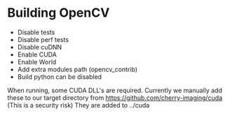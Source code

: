 # Building OpenCV

- Disable tests
- Disable perf tests
- Disable cuDNN
- Enable CUDA
- Enable World
- Add extra modules path (opencv_contrib)
- Build python can be disabled


When running, some CUDA DLL's are required.
Currently we manually add these to our target directory from https://github.com/cherry-imaging/cuda (This is a security risk)
They are added to ../cuda